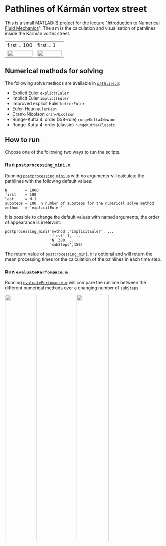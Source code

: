 # Pathlines of Kármán vortex street
This is a small MATLAB(R) project for the lecture "[Introduction to Numerical Fluid Mechanics](https://www.uni-ulm.de/index.php?id=100164
)".
The aim is the calculation and visualisation of pathlines inside the Kármán vortex street.

<table style="width:100%">
  <tr>
    <td style="width:50%">first = 100</td><td style="width:50%">first = 1</td>
  </tr>
  <tr>
    <td>
      <img src="https://snipboard.io/mGSb0d.jpg" width="100%"/>
    </td>
    <td>
      <img src="https://snipboard.io/hJ3RFV.jpg" width="100%"/>
    </td>
  </tr>
</table>

## Numerical methods for solving
The following solve methods are available in [`pathline.m`](pathline.m):
* Explicit Euler `explicitEuler`
* Implicit Euler `implicitEuler`
* Improved explicit Euler `betterEuler`
* Euler-Heun `eulerHeun`
* Crank-Nicolson `crankNicolson`
* Runge-Kutta 4. order (3/8-rule) `rungeKutta4Newton`
* Runge-Kutta 4. order (classic) `rungeKutta4Classic`

## How to run
Choose one of the following two ways to run the scripts.
### Run [`postprocessing_mini.m`](postprocessing_mini.m)
Running [`postprocessing_mini.m`](postprocessing_mini.m) with no arguments will calculate the pathlines with the following default values:
```
N        = 1000
first    = 100
last     = N-1
subSteps = 100  % number of substeps for the numerical solve method
method   = 'explicitEuler'
```
It is possible to change the default values with named arguments, the order of appearance is irrelevant:
```
postprocessing_mini('method','implicitEuler', ...
                    'first',1, ...
                    'N',300, ...
                    'subSteps',150)
```
The return value of [`postprocessing_mini.m`](postprocessing_mini.m) is optional and will return the mean processing times for the calculation of the pathlines in each time step.

### Run [`evaluatePerfomance.m`](evaluatePerfomance.m)
Running [`evaluatePerfomance.m`](evaluatePerfomance.m) will compare the runtime between the different numerical methods over a changing number of `subSteps`.

<img src="https://snipboard.io/kIsciD.jpg" width="45%"/>
<img src="https://snipboard.io/sDLb19.jpg" width="45%"/>
